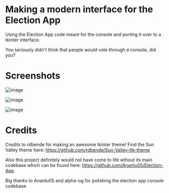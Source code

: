 # Making a modern interface for the Election App
Using the Election App code meant for the console and porting it over to a tkinter interface. 

You seriously didn't think that people would vote through a console, did you?

# Screenshots
![image](https://user-images.githubusercontent.com/91123163/189565463-76023847-3752-4b48-a411-e6fadb8c9676.png)

![image](https://user-images.githubusercontent.com/91123163/189607552-df2f6150-149a-4915-9432-0d5a548e598d.png)

![image](https://user-images.githubusercontent.com/91123163/189607625-633cb972-cab0-4a00-9862-60b980bec626.png)


# Credits
Credits to rdbende for making an awesome tkinter theme!
Find the Sun Valley theme here: https://github.com/rdbende/Sun-Valley-ttk-theme

Also this project definitely would not have come to life wthout its main codebase which can be found here: https://github.com/Anantu05/Election-App

Big thanks to Anantu05 and alpha-og for polishing the election app console codebase
